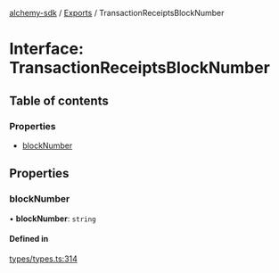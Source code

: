 [alchemy-sdk](../README.md) / [Exports](../modules.md) / TransactionReceiptsBlockNumber

# Interface: TransactionReceiptsBlockNumber

## Table of contents

### Properties

- [blockNumber](TransactionReceiptsBlockNumber.md#blocknumber)

## Properties

### blockNumber

• **blockNumber**: `string`

#### Defined in

[types/types.ts:314](https://github.com/alchemyplatform/alchemy-sdk-js/blob/9f71253/src/types/types.ts#L314)
